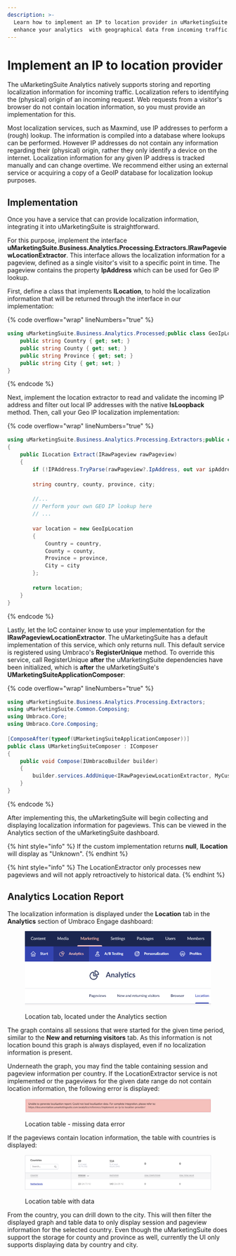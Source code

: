 ```yaml
---
description: >-
  Learn how to implement an IP to location provider in uMarketingSuite to
  enhance your analytics  with geographical data from incoming traffic.
---
```


# Implement an IP to location provider

The uMarketingSuite Analytics natively supports storing and reporting localization information for incoming traffic. Localization refers to identifying the (physical) origin of an incoming request. Web requests from a visitor's browser do not contain location information, so you must provide an implementation for this.

Most localization services, such as Maxmind, use IP addresses to perform a (rough) lookup. The information is compiled into a database where lookups can be performed. However IP addresses do not contain any information regarding their (physical) origin, rather they only identify a device on the internet. Localization information for any given IP address is tracked manually and can change overtime. We recommend either using an external service or acquiring a copy of a GeoIP database for localization lookup purposes.

## Implementation

Once you have a service that can provide localization information, integrating it into uMarketingSuite is straightforward.

For this purpose, implement the interface **uMarketingSuite.Business.Analytics.Processing.Extractors.IRawPageviewLocationExtractor**. This interface allows the localization information for a pageview, defined as a single visitor's visit to a specific point in time. The pageview contains the property **IpAddress** which can be used for Geo IP lookup.

First, define a class that implements **ILocation**, to hold the localization information that will be returned through the interface in our implementation:

{% code overflow="wrap" lineNumbers="true" %}
```cs
using uMarketingSuite.Business.Analytics.Processed;public class GeoIpLocation : ILocation{
    public string Country { get; set; }
    public string County { get; set; }
    public string Province { get; set; }
    public string City { get; set; }
}
```
{% endcode %}

Next, implement the location extractor to read and validate the incoming IP address and filter out local IP addresses with the native **IsLoopback** method. Then, call your Geo IP localization implementation:

{% code overflow="wrap" lineNumbers="true" %}
```cs
using uMarketingSuite.Business.Analytics.Processing.Extractors;public class MyCustomLocationExtractor : IRawPageviewLocationExtractor
{
    public ILocation Extract(IRawPageview rawPageview)
    {
        if (!IPAddress.TryParse(rawPageview?.IpAddress, out var ipAddress) || IPAddress.IsLoopback(ipAddress)) return null;
    
        string country, county, province, city;
    
        //...
        // Perform your own GEO IP lookup here
        // ...
    
        var location = new GeoIpLocation
        {
            Country = country,
            County = county,
            Province = province,
            City = city
        };
    
        return location;
    }
}
```
{% endcode %}

Lastly, let the IoC container know to use your implementation for the **IRawPageviewLocationExtractor**. The uMarketingSuite has a default implementation of this service, which only returns null. This default service is registered using Umbraco's **RegisterUnique** method. To override this service, call RegisterUnique **after** the uMarketingSuite dependencies have been initialized, which is **after** the uMarketingSuite's **UMarketingSuiteApplicationComposer**:

{% code overflow="wrap" lineNumbers="true" %}
```cs
using uMarketingSuite.Business.Analytics.Processing.Extractors;
using uMarketingSuite.Common.Composing;
using Umbraco.Core;
using Umbraco.Core.Composing;
    
[ComposeAfter(typeof(UMarketingSuiteApplicationComposer))]
public class UMarketingSuiteComposer : IComposer
{
    public void Compose(IUmbracoBuilder builder)
    {
        builder.services.AddUnique<IRawPageviewLocationExtractor, MyCustomLocationExtractor>();
    }
}
```
{% endcode %}

After implementing this, the uMarketingSuite will begin collecting and displaying localization information for pageviews. This can be viewed in the Analytics section of the uMarketingSuite dashboard.

{% hint style="info" %}
If the custom implementation returns **null**, **ILocation** will display as "Unknown".
{% endhint %}

{% hint style="info" %}
The LocationExtractor only processes new pageviews and will not apply retroactively to historical data.
{% endhint %}

## Analytics Location Report

The localization information is displayed under the **Location** tab in the **Analytics** section of Umbraco Engage dashboard:

<div align="left">

<figure><img src="../../../.gitbook/assets/image (26).png" alt="Location tab, located under the Analytics section"><figcaption><p>Location tab, located under the Analytics section</p></figcaption></figure>

</div>

The graph contains all sessions that were started for the given time period, similar to the **New and returning visitors** tab. As this information is not location bound this graph is always displayed, even if no localization information is present.

Underneath the graph, you may find the table containing session and pageview information per country. If the LocationExtractor service is not implemented or the pageviews for the given date range do not contain location information, the following error is displayed:

<figure><img src="../../../.gitbook/assets/image (2) (4).png" alt="Location table - missing data error"><figcaption><p>Location table - missing data error</p></figcaption></figure>

If the pageviews contain location information, the table with countries is displayed:

<figure><img src="../../../.gitbook/assets/image (1) (4).png" alt="Location table - missing data error"><figcaption><p>Location table with data</p></figcaption></figure>

From the country, you can drill down to the city. This will then filter the displayed graph and table data to only display session and pageview information for the selected country. Even though the uMarketingSuite does support the storage for county and province as well, currently the UI only supports displaying data by country and city.

